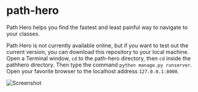 # path-hero
Path Hero helps you find the fastest and least painful way to navigate to your classes.

Path Hero is not currently available online, but if you want to test out the current version, you can download this repository to your local machine. Open a Terminal window, <code>cd</code> to the path-hero directory, then <code>cd</code> inside the pathhero directory. Then type the command <code>python manage.py runserver</code>. Open your favorite browser to the localhost address <code>127.0.0.1:8000</code>. 

![Screenshot](https://i.gyazo.com/e6f499cdc8e2b89eab2edf0ea7d9eaf1.png)
